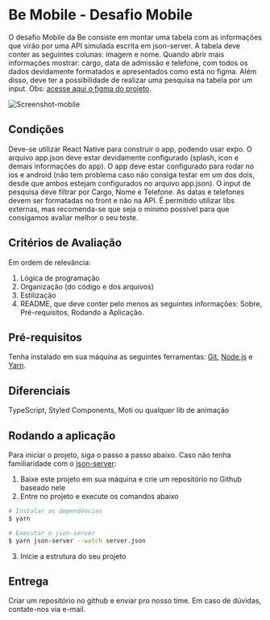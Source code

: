 # Be Mobile - Desafio Mobile
O desafio Mobile da Be consiste em montar uma tabela com as informações que virão por uma API simulada escrita em json-server. 
A tabela deve conter as seguintes colunas: imagem e nome.
Quando abrir mais informações mostrar: cargo, data de admissão e telefone, com todos os dados devidamente formatados e apresentados como está no figma. Além disso, deve ter a possibilidade de realizar uma pesquisa na tabela por um input. Obs: 
[acesse aqui o figma do projeto](https://www.figma.com/file/yw6th52zE9bubewc6ayTg5/Teste---Be-mobile?node-id=0%3A1).

![Screenshot-mobile](https://user-images.githubusercontent.com/1697362/194322705-faf9fbbe-ce38-4c17-93f6-50750e68e542.png)

## Condições
Deve-se utilizar React Native para construir o app, podendo usar expo. O arquivo app.json deve estar devidamente configurado (splash, icon e demais informações do app). O app deve estar configurado para rodar no ios e android (não tem problema caso não consiga testar em um dos dois, desde que ambos estejam configurados no arquivo app.json). O input de pesquisa deve filtrar por Cargo, Nome e Telefone. As datas e telefones devem ser formatadas no front e não na API. É permitido utilizar libs externas, mas recomenda-se que seja o mínimo possível para que consigamos avaliar melhor o seu teste.

## Critérios de Avaliação
Em ordem de relevância:
1. Lógica de programação
2. Organização (do código e dos arquivos)
3. Estilização
4. README, que deve conter pelo menos as seguintes informações: Sobre, Pré-requisitos, Rodando a Aplicação.

## Pré-requisitos
Tenha instalado em sua máquina as seguintes ferramentas:
[Git](https://git-scm.com), [Node.js](https://nodejs.org/en/) e [Yarn](https://yarnpkg.com/).

## Diferenciais
TypeScript, Styled Components, Moti ou qualquer lib de animação

## Rodando a aplicação
Para iniciar o projeto, siga o passo a passo abaixo. Caso não tenha familiaridade com o [json-server](https://github.com/typicode/json-server):
1. Baixe este projeto em sua máquina e crie um repositório no Github baseado nele
2. Entre no projeto e execute os comandos abaixo
```bash
# Instalar as dependências
$ yarn

# Executar o json-server
$ yarn json-server --watch server.json
```
3. Inicie a estrutura do seu projeto

## Entrega
Criar um repositório no github e enviar pro nosso time.
Em caso de dúvidas, contate-nos via e-mail.
